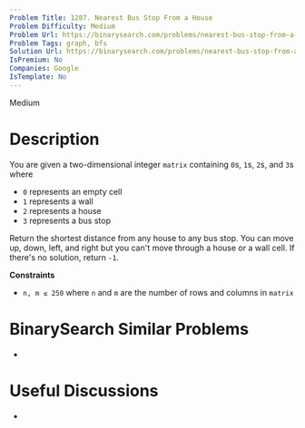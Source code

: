 ```yaml
---
Problem Title: 1287. Nearest Bus Stop From a House
Problem Difficulty: Medium
Problem Url: https://binarysearch.com/problems/nearest-bus-stop-from-a-house/
Problem Tags: graph, bfs
Solution Url: https://binarysearch.com/problems/nearest-bus-stop-from-a-house/solutions/
IsPremium: No
Companies: Google
IsTemplate: No
---
```


<span style="color: ;">Medium</span>

# Description

You are given a two-dimensional integer `matrix` containing `0`s, `1`s, `2`s, and `3`s where
- `0` represents an empty cell
- `1` represents a wall
- `2` represents a house
- `3` represents a bus stop

Return the shortest distance from any house to any bus stop. You can move up, down, left, and right but you can't move through a house or a wall cell. If there's no solution, return `-1`.

**Constraints**
- `n, m ≤ 250` where `n` and `m` are the number of rows and columns in `matrix`

# BinarySearch Similar Problems

- []()

# Useful Discussions

- []()
